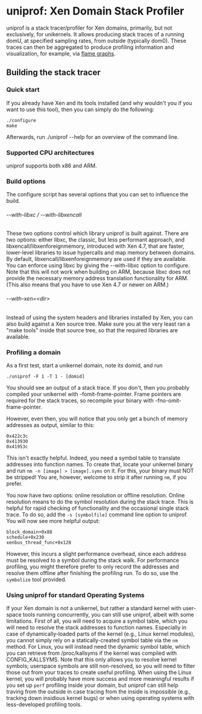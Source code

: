 uniprof: Xen Domain Stack Profiler
========================

uniprof is a stack tracer/profiler for Xen domains, primarily, but not
exclusively, for unikernels. It allows producing stack traces of a running
domU, at specified sampling rates, from outside (typically dom0).
These traces can then be aggregated to produce profiling information and
visualization, for example, via [flame
graphs](https://github.com/brendangregg/FlameGraph).

Building the stack tracer
-------------------------

### Quick start
If you already have Xen and its tools installed (and why wouldn't you if you
want to use this tool), then you can simply do the following:

    ./configure
    make

Afterwards, run ./uniprof --help for an overview of the command line.

### Supported CPU architectures
uniprof supports both x86 and ARM.

### Build options
The configure script has several options that you can set to influence the
build.

###### --with-libxc / --with-libxencall
These two options control which library uniprof is built against. There are
two options: either libxc, the classic, but less performant approach, and
libxencall/libxenforeignmemory, introduced with Xen 4.7, that are faster,
lower-level libraries to issue hypercalls and map memory between domains. By
default, libxencall/libxenforeignmemory are used if they are available. You can
enforce using libxc by giving the --with-libxc option to configure. Note that
this will not work when building on ARM, because libxc does not provide the
necessary memory address translation functionality for ARM. (This also means
that you have to use Xen 4.7 or newer on ARM.)

###### --with-xen=\<dir>
Instead of using the system headers and libraries installed by Xen, you can
also build against a Xen source tree. Make sure you at the very least ran a
"make tools" inside that source tree, so that the required libraries are
available.

### Profiling a domain
As a first test, start a unikernel domain, note its domid, and run

    ./uniprof -F 1 -T 1 - [domid]

You should see an output of a stack trace. If you don't, then you probably
compiled your unikernel with -fomit-frame-pointer. Frame pointers are required
for the stack traces, so recompile your binary with -fno-omit-frame-pointer.

However, even then, you will notice that you only get a bunch of memory
addresses as output, similar to this:

    0x422c3c
    0x413930
    0x41953c

This isn't exactly helpful. Indeed, you need a symbol table to translate
addresses into function names. To create that, locate your unikernel binary
and run `nm -n [image] > [image].syms` on it. For this, your binary must NOT
be stripped! You are, however, welcome to strip it after running `nm`, if
you prefer.

You now have two options: online resolution or offline resolution. Online
resolution means to do the symbol resolution during the stack trace. This is
helpful for rapid checking of functionality and the occasional single stack
trace. To do so, add the `-s [symbolfile]` command line option to
uniprof. You will now see more helpful output:

    block_domain+0x88
    schedule+0x230
    xenbus_thread_func+0x128

However, this incurs a slight performance overhead, since each
address must be resolved to a symbol during the stack walk. For performance
profiling, you might therefore prefer to only record the addresses and resolve
them offline after finishing the profiling run. To do so, use the
`symbolize` tool provided.

### Using uniprof for standard Operating Systems
If your Xen domain is not a unikernel, but rather a standard kernel with
user-space tools running concurrently, you can still use uniprof, albeit with
some limitations. First of all, you will need to acquire a symbol table, which
you will need to resolve the stack addresses to function names. Especially in
case of dynamically-loaded parts of the kernel (e.g., Linux kernel modules),
you cannot simply rely on a statically-created symbol table via the `nm`
method. For Linux, you will instead need the dynamic symbol table, which you
can retrieve from /proc/kallsyms if the kernel was compiled with
CONFIG\_KALLSYMS. Note that this only allows you to resolve kernel symbols;
userspace symbols are still non-resolved, so you will need to filter those out
from your traces to create useful profiling. When using the Linux kernel, you
will probably have more success and more meaningful results if you set up
`perf` profiling inside your domain, but uniprof can still help traving from
the outside in case tracing from the inside is impossible (e.g., tracking down
insidious kernel bugs) or when using operating systems with less-developed
profiling tools.
